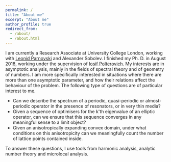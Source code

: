 ```yaml
---
permalink: /
title: "About me"
excerpt: "About me"
author_profile: true
redirect_from: 
  - /about/
  - /about.html
---
```


I am currently a Research Associate at University College London, working with [Leonid Parnovski](http://www.homepages.ucl.ac.uk/~ucahlep/) and Alexander Sobolev. I finished my Ph. D. in August 2018, working under the supervision of [Iosif Polterovich](http://www.dms.umontreal.ca/~iossif/). My interests are in asymptotic analysis, mainly in the fields of spectral theory and of geometry of numbers. I am more specifically interested in situations where there are more than one asymptotic parameter, and how their relations affect the behaviour of the problem. The following type of questions are of particular interest to me.

* Can we describe the spectrum of a periodic, quasi-periodic or almost-periodic operator in the presence of resonators, or in very thin media?
* Given a sequence of optimisers for the k'th eigenvalue of an elliptic operator, can we ensure that this sequence converges in any meaningful sense to a limit object?
* Given an anisotropically expanding convex domain, under what conditions on this anisotropicity can we meaningfully count the number of lattice points contained inside.

To answer these questions, I use tools from harmonic analysis, analytic number theory and microlocal analysis.
